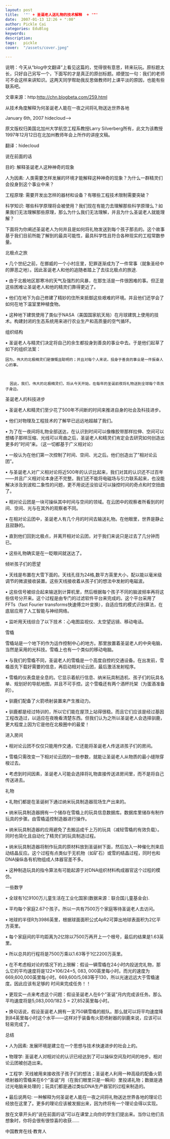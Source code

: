 ```yaml
---
layout: post  
title:  '"' + 圣诞老人送礼物的技术解释  + '"'
date:  2007-01-13 12:26 + ":00" 
author: Pickle Cai  
categories: EduBlog  
keywords: 
description:   
tags:	pickle   
cover:  "/assets/cover.jpeg"  

---  
```

    
说明：今天从“blog中文翻译”上看见这篇的，觉得很有意思，转来玩玩。原标题太长，只好自己另写一个，下面写的才是真正的原创标题。顺便加一句：我们的老师可不会这样来讲知识。这两天同学帮助我反思做教师时上课平淡的原因，也能有些联系吧。

文章来源：http:http://chn.blogbeta.com/259.html

 

从技术角度解释为何圣诞老人能在一夜之间将礼物送达世界各地

January 6th, 2007 hidecloud-->

原文版权归美国北加州大学航空工程系教授Larry Silverberg所有，此文为该教授1997年12月12日在北加州教师年会上所作的讲座文稿。 



翻译：hidecloud





说在前面的话





目的: 解释圣诞老人这种神奇的现象



人为因素: 人类需要怎样发展的环境才能解释这种神奇的现象？为什么一群精灵们会投身到这个事业中来？



工程原理: 需要开发出怎样的器材和设备？有哪些工程技术限制需要突破？



科学知识: 哪些科学原理将会被使用？我们现在有能力去理解那些科学原理么？如果我们无法理解那些原理，那么为什么我们无法理解，并且为什么圣诞老人就能理解？   



下面将为你阐述圣诞老人为何并且是如何将礼物发送到每个孩子那去的。这个故事基于我们目前所能了解到的最具可能性，最具科学性且符合各种现实的工程常数参量。 



北极点之旅





•   几个世纪之前，在挪威的一个小村庄里，犯罪逐渐成为了一件常事（就象圣经中的罪恶之地）。因此圣诞老人和他的追随者踏上了去往北极点的旅途.



•   由于北极地区那寒冷的天气及强烈的风暴，在那生活是一件很困难的事。但正是这些困难让圣诞老人和他的精灵们靠得更近了。



•   他们在地下为自己修建了精妙的住所来抵御这些艰难的环境。并且他们还学会了如何在地下温室里种植食物。



•   这种地下建筑使用了类似于NASA（美国国家航天局）在月球建筑上使用的技术。构建封闭的生态系统用来进行农业生产和高质量的空气循环。



组织结构





•   圣诞老人与精灵们决定将自己的余生都投身到善良的事业中去。于是他们起草了如下的组织法案：



    因为，伟大的北极精灵们是慷慨且聪明的；并且对每个人来说，投身于善良的事业是一件振奋人心的事。



      因此，我们，伟大的北极精灵们，将从今天开始，在每年的圣诞前夜将礼物送到全球每个乖孩子身边。



圣诞老人的科技进步





•   圣诞老人和精灵们至少花了500年不间断的时间来推进自身的社会及科技进步。



•   他们对物理及工程技术的了解早已远远地超越了我们。



•   为了在一夜间将礼物全部送达，在认识到时间可以像橡胶带那样拉伸、空间可以想橘子那样压缩、光线可以弯曲之后，圣诞老人和精灵们肯定会去研究如何创造出更多的”时间”来。（这一切都基于广义相对论）



•   一般认为在他们第一次控制了时间、空间、光之后。他们创造出了”相对论云团”。



•   与圣诞老人对广义相对论将近500年的认识比起来，我们对其的认识还不过百年——并且广义相对论本身还不完整。我们还不能将电磁场与引力联系起来，也没能解决涉及到波粒二象性的问题，更不用说还没验证可以操控时间的奇点和时空扭曲了。



•   相对论云团是一块可操纵其中时间与空间的领域。在云团中的观察者所看到的时间、空间、光与在其外的观察者不同。



•   在相对论云团中，圣诞老人有几个月的时间去输送礼物。在他眼里，世界是静止且寂静的。



•   直到他们回到北极点，并离开相对论云团，对于我们来说只是过去了几分钟而已。



•   这些礼物确实是在一眨眼间就送达了。



倾听孩子们的愿望





•   天线是布置在大雪下面的。天线孔径为24格,数平方英里大小，配以能以毫米级调节的微波接收装置。这些天线接收着从孩子们的想法中发射的电磁波。



•   这些信号被综合起来输送到计算机里，然后根据每个孩子不同的脑波频率再将这些信号分开来。这个过程是由专门的过滤软件平台来完成的。这个平台采用了 FFTs（fast Fourier transforms快速傅立叶变换），自适应性的模式识别算法，在底层应用了人工智能与神经网络。



•   监听用天线综合了以下技术：心电图监视仪、太空望远镜、移动电话。



雪橇





雪橇站是一个地下的作为运作控制中心的地方。那里放置着圣诞老人的中央电脑，当然是采用的光科技。雪橇上也有一个类似的移动电脑。



•   与我们的雪橇不同，圣诞老人的雪橇是一个高度自控的交通设备。在出发前，雪橇首先下载好需要的信息，再启动相对论云团，最后激活发射程序。



•   雪橇的仪表盘是全息的。它显示着航行信息、纳米玩具制造机、孩子们的玩具名单、规划好的导航地图，并且不可手控。这个雪橇还有两个酒杯托架（为蛋酒准备的）。



•   驯鹿们配备了火箭喷射装置来产生推动力。



•   驯鹿都是经过特训的，所以它们能在屋顶上站得很稳。而且它们应该是经过基因工程改造过，以适应在夜晚看清楚东西。但我们认为之所以圣诞老人会选择驯鹿，更大程度上因为它是他在北极圈中的最爱！



进入房间





•   相对论云团不仅仅只能用作交通，它还能将圣诞老人传送进孩子们的房间。



•   雪橇只需改变一下相对论云团的一些参数，就能让圣诞老人从物质的最小缝隙穿梭过去。



•   考虑到时间因素，圣诞老人可能会选择将礼物直接传送进房间里，而不是将自己传送进去。



礼物





•   礼物们都是在圣诞树下通过纳米玩具制造器现场生产出来的。



•   纳米玩具制造器拥有一个储存在雪橇上的玩具信息数据库。数据库里储存有制作玩具的步骤。由雪橇遥控制造器进行操作。



•   纳米玩具制造器的应用避免了去搬运成千上万的玩具（减轻雪橇的有效负载）。同时也简化且自动化了精灵们的玩具制造过程。



•   纳米玩具制造器将制作玩具的原材料放到圣诞树下面，然后加入一种催化剂来启动结晶反应。这个过程有点类似于无机物（如矿石）或雪的结晶过程，同时也和DNA操纵各有机物组成人体器官差不多。



•   这种制造玩具的指令算法有可能起源于对DNA组织材料构成器官这个过程的模仿。 



一些数字





•   全球有1亿9100万儿童生活在工业化国家(数据来源：联合国儿童基金会).



•   平均每个家庭2.67个孩子。所以一共有7500万个家庭等待圣诞老人去访问。



•   地球的半径R为3986英里，根据球面面积公式4pR2可算出地球表面积为2亿平方英里。



•   每个家庭间的平均距离为2亿除以7500万再开上一个根号，最后的结果是1.63英里。



•   所以总共的行程将是7500万乘以1.63等于1亿2200万英里。



•   在不考虑相对论的情况下的上限解：假设一辆雪橇在24小时内投送完礼物，那么它的平均速度将是122×106/24=5, 083, 000英里每小时。而光的速度为669,600,000英里每小时。669,600/5,083等于130，所以光速远远大于雪橇速度。因此应该有足够的 时间来完成任务！！



•   更现实一点来考虑这个问题：假设圣诞老人在6个”圣诞”月内完成该任务。那么平均速度将是5,083,000/182.5 = 27,852英里每小时。



•   换句话说，假设圣诞老人拥有一支750辆雪橇的舰队。那么就可以将平均速度降到84英里每小时这个水平——这样对于装备有火箭喷射器的驯鹿来说，应该可以轻易完成了。 



总结





•   人为因素: 发展环境是建立在一个思想与技术快速进步的社会上的。



•   物理学: 圣诞老人对相对论的认识已经达到了可以操纵空间及时间的地步。相对论云团被创造出来。



•   工程学: 天线被用来接收孩子孩子们的想法；圣诞老人利用一种高级的配备火箭喷射器的雪橇来在6个”圣诞”月（在我们眼里只是一瞬间）里投递礼物；数据是通过光电脑来处理的；玩具们都是通过类似DNA生产器官的过程来制造的。



•   最后说两句: 一种解释为何圣诞老人能在一夜之间将礼物送达世界各地的理论已经放在这里了。更多的理论应该被发掘出来，因为终将有一个理论会得以实现。

                                                                         

放在文章开头的”说在前面的话”可以在课堂上向你的学生们提出来。当你让他们去想象时，你将会很有很惊喜的收获……



		    
 中国教育在线·教育人

